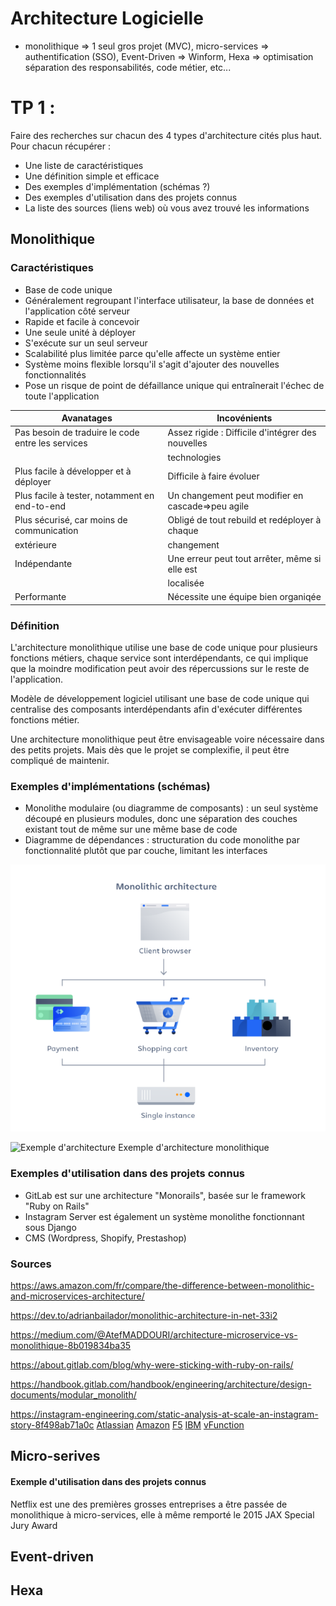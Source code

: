 # Architecture Logicielle

- monolithique => 1 seul gros projet (MVC), micro-services => authentification (SSO), Event-Driven => Winform, Hexa => optimisation séparation des responsabilités, code métier, etc...


# TP 1 :

Faire des recherches sur chacun des 4 types d'architecture cités plus haut. Pour chacun récupérer :

- Une liste de caractéristiques
- Une définition simple et efficace
- Des exemples d'implémentation (schémas ?)
- Des exemples d'utilisation dans des projets connus
- La liste des sources (liens web) où vous avez trouvé les informations


## Monolithique

### Caractéristiques

- Base de code unique
- Généralement regroupant l'interface utilisateur, la base de données et l'application côté serveur
- Rapide et facile à concevoir
- Une seule unité à déployer
- S'exécute sur un seul serveur
- Scalabilité plus limitée parce qu'elle affecte un système entier
- Système moins flexible lorsqu'il s'agit d'ajouter des nouvelles fonctionnalités
- Pose un risque de point de défaillance unique qui entraînerait l'échec de toute l'application

|                    Avanatages                    |                   Incovénients                   |
|--------------------------------------------------|--------------------------------------------------|
|Pas besoin de traduire le code entre les services |Assez rigide : Difficile d'intégrer des nouvelles | 
|                                                  |technologies                                      |
|Plus facile à développer et à déployer            |Difficile à faire évoluer                         |
|Plus facile à tester, notamment en end-to-end     |Un changement peut modifier en cascade=>peu agile |
|Plus sécurisé, car moins de communication         |Obligé de tout rebuild et redéployer à chaque     |
|extérieure                                        |changement                                        |  
|Indépendante                                      |Une erreur peut tout arrêter, même si elle est    |
|                                                  |localisée                                         |
|Performante                                       |Nécessite une équipe bien organiqée               |

### Définition

L'architecture monolithique utilise une base de code unique pour plusieurs fonctions métiers,
chaque service sont interdépendants, ce qui implique que la moindre modification peut avoir des répercussions
sur le reste de l'application.

Modèle de développement logiciel utilisant une base de code unique qui centralise des composants interdépendants afin d'exécuter différentes fonctions métier.

Une architecture monolithique peut être envisageable voire nécessaire dans des petits projets. Mais dès que le projet se complexifie, il peut être compliqué de maintenir.

### Exemples d'implémentations (schémas)

- Monolithe modulaire (ou diagramme de composants) : un seul système découpé en plusieurs modules, donc une séparation des couches existant tout de même sur une même base de code
- Diagramme de dépendances : structuration du code monolithe par fonctionnalité plutôt que par couche, limitant les interfaces

![monolithique.png](monolithique.png)

![Exemple d'architecture](https://substackcdn.com/image/fetch/$s_!E9pa!,f_auto,q_auto:good,fl_progressive:steep/https%3A%2F%2Fsubstack-post-media.s3.amazonaws.com%2Fpublic%2Fimages%2F0ae8c7d0-6b29-4621-9ee0-5c4d023448bf_1600x1187.png)
Exemple d'architecture monolithique

### Exemples d'utilisation dans des projets connus

- GitLab est sur une architecture "Monorails", basée sur le framework "Ruby on Rails"
- Instagram Server est également un système monolithe fonctionnant sous Django
- CMS (Wordpress, Shopify, Prestashop)

### Sources

https://aws.amazon.com/fr/compare/the-difference-between-monolithic-and-microservices-architecture/

https://dev.to/adrianbailador/monolithic-architecture-in-net-33i2

https://medium.com/@AtefMADDOURI/architecture-microservice-vs-monolithique-8b019834ba35

https://about.gitlab.com/blog/why-were-sticking-with-ruby-on-rails/

https://handbook.gitlab.com/handbook/engineering/architecture/design-documents/modular_monolith/

https://instagram-engineering.com/static-analysis-at-scale-an-instagram-story-8f498ab71a0c
[Atlassian](https://www.atlassian.com/fr/microservices/microservices-architecture/microservices-vs-monolith)
[Amazon](https://aws.amazon.com/fr/compare/the-difference-between-monolithic-and-microservices-architecture/)
[F5](https://www.f5.com/fr_fr/glossary/monolithic-application#:~:text=Syst%C3%A8mes%20bancaires%20%E2%80%93%20De%20nombreux%20syst%C3%A8mes,qui%20les%20rend%20plus%20s%C3%BBrs.)
[IBM](https://www.ibm.com/think/topics/monolithic-architecture)
[vFunction](https://vfunction.com/blog/what-is-monolithic-application)

## Micro-serives


#### Exemple d'utilisation dans des projets connus

Netflix est une des premières grosses entreprises a être passée de monolithique à micro-services,
elle à même remporté le 2015 JAX Special Jury Award

## Event-driven

## Hexa